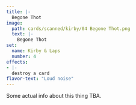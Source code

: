 ```yaml
---
title: |-
  Begone Thot
image: 
  path: cards/scanned/kirby/04 Begone Thot.png
  text: |-
    Begone Thot
set:
  name: Kirby & Laps
  number: 4
effects: 
- |-
  destroy a card
flavor-text: "Loud noise"
---
```

Some actual info about this thing TBA.
